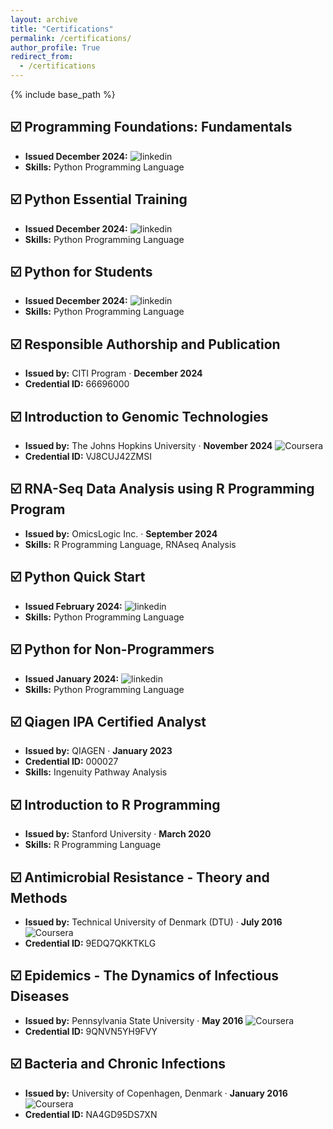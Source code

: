 ```yaml
---
layout: archive
title: "Certifications"
permalink: /certifications/
author_profile: True
redirect_from:
  - /certifications
---
```


{% include base_path %}

## ☑️ Programming Foundations: Fundamentals
- **Issued December 2024:** ![linkedin](https://img.shields.io/badge/LinkedIn-0077B5?style=for-the-badge&logo=linkedin&logoColor=white) 
- **Skills:** Python Programming Language 


## ☑️ Python Essential Training
- **Issued December 2024:** ![linkedin](https://img.shields.io/badge/LinkedIn-0077B5?style=for-the-badge&logo=linkedin&logoColor=white) 
- **Skills:** Python Programming Language 


## ☑️ Python for Students
- **Issued December 2024:** ![linkedin](https://img.shields.io/badge/LinkedIn-0077B5?style=for-the-badge&logo=linkedin&logoColor=white) 
- **Skills:** Python Programming Language  


## ☑️ Responsible Authorship and Publication
- **Issued by:** CITI Program · **December 2024**  
- **Credential ID:** 66696000  


## ☑️ Introduction to Genomic Technologies
- **Issued by:** The Johns Hopkins University · **November 2024**  ![Coursera](https://img.shields.io/badge/Coursera-%230056D2.svg?style=for-the-badge&logo=Coursera&logoColor=white)
- **Credential ID:** VJ8CUJ42ZMSI  


## ☑️ RNA-Seq Data Analysis using R Programming Program
- **Issued by:** OmicsLogic Inc. · **September 2024**  
- **Skills:** R Programming Language, RNAseq Analysis  


## ☑️ Python Quick Start
- **Issued February 2024:** ![linkedin](https://img.shields.io/badge/LinkedIn-0077B5?style=for-the-badge&logo=linkedin&logoColor=white) 
- **Skills:** Python Programming Language
  

## ☑️ Python for Non-Programmers
- **Issued January 2024:** ![linkedin](https://img.shields.io/badge/LinkedIn-0077B5?style=for-the-badge&logo=linkedin&logoColor=white)  
- **Skills:** Python Programming Language


## ☑️ Qiagen IPA Certified Analyst
- **Issued by:** QIAGEN · **January 2023**  
- **Credential ID:** 000027  
- **Skills:** Ingenuity Pathway Analysis
  

## ☑️ Introduction to R Programming
- **Issued by:** Stanford University · **March 2020**
- **Skills:** R Programming Language
  

## ☑️ Antimicrobial Resistance - Theory and Methods
- **Issued by:** Technical University of Denmark (DTU) · **July 2016**  ![Coursera](https://img.shields.io/badge/Coursera-%230056D2.svg?style=for-the-badge&logo=Coursera&logoColor=white)
- **Credential ID:** 9EDQ7QKKTKLG  


## ☑️ Epidemics - The Dynamics of Infectious Diseases
- **Issued by:** Pennsylvania State University · **May 2016**  ![Coursera](https://img.shields.io/badge/Coursera-%230056D2.svg?style=for-the-badge&logo=Coursera&logoColor=white)
- **Credential ID:** 9QNVN5YH9FVY  


## ☑️ Bacteria and Chronic Infections
- **Issued by:** University of Copenhagen, Denmark · **January 2016**  ![Coursera](https://img.shields.io/badge/Coursera-%230056D2.svg?style=for-the-badge&logo=Coursera&logoColor=white)
- **Credential ID:** NA4GD95DS7XN  
